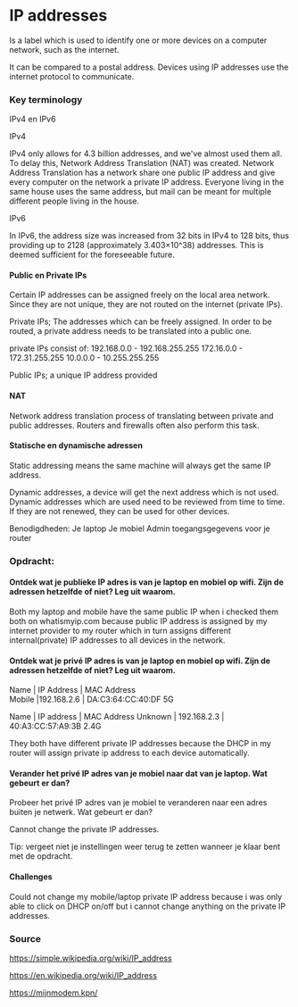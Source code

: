 
# IP addresses

Is a label which is used to identify one or more devices on a computer network, such as the internet. 

It can be compared to a postal address. Devices using IP addresses use the internet protocol to communicate.


### Key terminology

IPv4 en IPv6 

IPv4

IPv4 only allows for 4.3 billion addresses, and we've almost used them all. To delay this, Network Address Translation (NAT) was created. Network Address Translation has a network share one public IP address and give every computer on the network a private IP address. Everyone living in the same house uses the same address, but mail can be meant for multiple different people living in the house.

IPv6

In IPv6, the address size was increased from 32 bits in IPv4 to 128 bits, thus providing up to 2128 (approximately 3.403×10^38) addresses. This is deemed sufficient for the foreseeable future.


#### Public en Private IPs

Certain IP addresses can be assigned freely on the local area network. Since they are not unique, they are not routed on the internet (private IPs). 

Private IPs; The addresses which can be freely assigned. In order to be routed, a private address needs to be translated into a public one.

private IPs consist of:
192.168.0.0 - 192.168.255.255
172.16.0.0 - 172.31.255.255
10.0.0.0 - 10.255.255.255

Public IPs; a unique IP address provided 


#### NAT
Network address translation
process of translating between private and public addresses. Routers and firewalls often also perform this task.

#### Statische en dynamische adressen

Static addressing means the same machine will always get the same IP address. 

Dynamic addresses, a device will get the next address which is not used. Dynamic addresses which are used need to be reviewed from time to time. 
If they are not renewed, they can be used for other devices.


Benodigdheden:
Je laptop
Je mobiel
Admin toegangsgegevens voor je router
### Opdracht:


#### Ontdek wat je publieke IP adres is van je laptop en mobiel op wifi. Zijn de adressen hetzelfde of niet? Leg uit waarom.

Both my laptop and mobile have the same public IP when i checked them both on whatismyip.com
because public IP address is assigned by my internet provider to my router which in turn assigns different internal(private) IP addresses to all devices in the network. 


#### Ontdek wat je privé IP adres is van je laptop en mobiel op wifi. Zijn de adressen hetzelfde of niet? Leg uit waarom.

Name	   | IP Address	|  MAC Address	
Mobile  |192.168.2.6 | DA:C3:64:CC:40:DF	5G

Name   |  IP address   |  MAC Address
Unknown	| 192.168.2.3  | 40:A3:CC:57:A9:3B	2.4G

They both have different private IP addresses because the DHCP in my router will assign private ip address to each device automatically.


#### Verander het privé IP adres van je mobiel naar dat van je laptop. Wat gebeurt er dan?
Probeer het privé IP adres van je mobiel te veranderen naar een adres buiten je netwerk. Wat gebeurt er dan?

Cannot change the private IP addresses.

Tip: vergeet niet je instellingen weer terug te zetten wanneer je klaar bent met de opdracht.

#### Challenges
Could not change my mobile/laptop private IP address because i was only able to click on DHCP on/off but i cannot change anything on the private IP addresses.



### Source

https://simple.wikipedia.org/wiki/IP_address

https://en.wikipedia.org/wiki/IP_address


https://mijnmodem.kpn/

